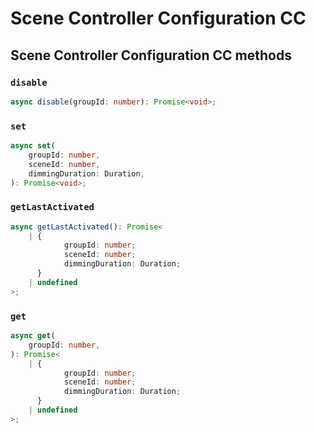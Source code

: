 # Scene Controller Configuration CC

## Scene Controller Configuration CC methods

### `disable`

```ts
async disable(groupId: number): Promise<void>;
```

### `set`

```ts
async set(
	groupId: number,
	sceneId: number,
	dimmingDuration: Duration,
): Promise<void>;
```

### `getLastActivated`

```ts
async getLastActivated(): Promise<
	| {
			groupId: number;
			sceneId: number;
			dimmingDuration: Duration;
	  }
	| undefined
>;
```

### `get`

```ts
async get(
	groupId: number,
): Promise<
	| {
			groupId: number;
			sceneId: number;
			dimmingDuration: Duration;
	  }
	| undefined
>;
```
